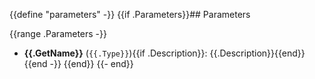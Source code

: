 {{define "parameters" -}}
{{if .Parameters}}## Parameters

{{range .Parameters -}}
 - **{{.GetName}}** (`{{.Type}}`){{if .Description}}: {{.Description}}{{end}}
{{end -}}
{{end}}
{{- end}}